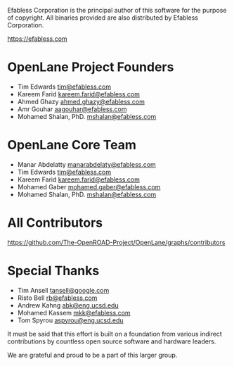 Efabless Corporation is the principal author of this software for the purpose
of copyright. All binaries provided are also distributed by Efabless Corporation.

https://efabless.com

# OpenLane Project Founders

- Tim Edwards <tim@efabless.com>
- Kareem Farid <kareem.farid@efabless.com>
- Ahmed Ghazy <ahmed.ghazy@efabless.com>
- Amr Gouhar <aagouhar@efabless.com>
- Mohamed Shalan, PhD. <mshalan@efabless.com>

# OpenLane Core Team

- Manar Abdelatty <manarabdelaty@efabless.com>
- Tim Edwards <tim@efabless.com>
- Kareem Farid <kareem.farid@efabless.com>
- Mohamed Gaber <mohamed.gaber@efabless.com>
- Mohamed Shalan, PhD. <mshalan@efabless.com>

# All Contributors
https://github.com/The-OpenROAD-Project/OpenLane/graphs/contributors

# Special Thanks

- Tim Ansell <tansell@google.com>
- Risto Bell <rb@efabless.com>
- Andrew Kahng <abk@eng.ucsd.edu>
- Mohamed Kassem <mkk@efabless.com>
- Tom Spyrou <aspyrou@eng.ucsd.edu>

It must be said that this effort is built on a foundation from various indirect
contributions by countless open source software and hardware leaders.

We are grateful and proud to be a part of this larger group.